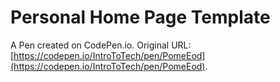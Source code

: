 # Personal Home Page  Template

A Pen created on CodePen.io. Original URL: [https://codepen.io/IntroToTech/pen/PomeEod](https://codepen.io/IntroToTech/pen/PomeEod).

